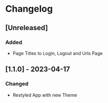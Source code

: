 # Changelog

## [Unreleased]

### Added

- Page Titles to Login, Logout and Urls Page

## [1.1.0] - 2023-04-17

### Changed

- Restyled App with new Theme